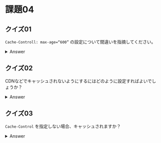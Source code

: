 # 課題04

## クイズ01

`Cache-Controll: max-age=“600”` の設定について間違いを指摘してください。  

<details><summary>Answer</summary>

不必要なダブルクォーテーションが入っている  

`Cache-Controll: max-age=600` が正しい  

<https://cache-tests.fyi/?id=freshness-max-age-quoted>  

</details>

## クイズ02

CDNなどでキャッシュされないようにするにはどのように設定すればよいでしょうか？  

<details><summary>Answer</summary>

`Cache-Control: private` を設定する  

<https://engineering.mercari.com/blog/entry/2017-06-22-204500/>  

</details>

## クイズ03

`Cache-Control` を指定しない場合、キャッシュされますか？  

<details><summary>Answer</summary>

Cache-Control が指定されていなくても、ある条件が満たされればレスポンスは格納されて再利用される。  

<https://developer.mozilla.org/en-US/docs/Web/HTTP/Caching#heuristic_caching>  

</details>
